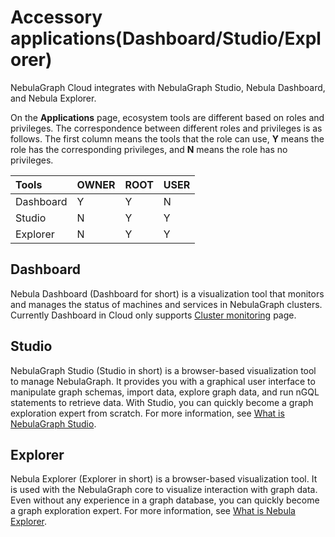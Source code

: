 # Accessory applications(Dashboard/Studio/Explorer)

NebulaGraph Cloud integrates with NebulaGraph Studio, Nebula Dashboard, and Nebula Explorer.

On the **Applications** page, ecosystem tools are different based on roles and privileges. The correspondence between different roles and privileges is as follows. The first column means the tools that the role can use, **Y** means the role has the corresponding privileges, and **N** means the role has no privileges.

|Tools|OWNER|ROOT|USER|
|:---|:---|:---|:---|
|Dashboard|Y|Y|N|
|Studio|N|Y|Y|
|Explorer|N|Y|Y|

## Dashboard

Nebula Dashboard (Dashboard for short) is a visualization tool that monitors and manages the status of machines and services in NebulaGraph clusters. Currently Dashboard in Cloud only supports [Cluster monitoring](../../nebula-dashboard-ent/4.cluster-operator/2.monitor.md) page.

## Studio

NebulaGraph Studio (Studio in short) is a browser-based visualization tool to manage NebulaGraph. It provides you with a graphical user interface to manipulate graph schemas, import data, explore graph data, and run nGQL statements to retrieve data. With Studio, you can quickly become a graph exploration expert from scratch. For more information, see [What is NebulaGraph Studio](../../nebula-studio/about-studio/st-ug-what-is-graph-studio.md).

## Explorer

Nebula Explorer (Explorer in short) is a browser-based visualization tool. It is used with the NebulaGraph core to visualize interaction with graph data. Even without any experience in a graph database, you can quickly become a graph exploration expert. For more information, see [What is Nebula Explorer](../../nebula-explorer/about-explorer/ex-ug-what-is-explorer.md).
